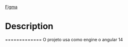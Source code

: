 
<a href="https://www.figma.com/file/YTSUBbe7Zgwx3L567TAzTc/Memoteca---Angular%3A-Come%C3%A7ando-com-o-Framework?type=design&t=Dq2CCKTIof6ab6iA-0">Figma</a>

# Description
=============
O projeto usa como engine o angular 14


